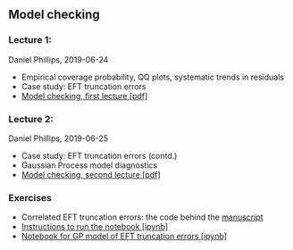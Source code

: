 ## Model checking

### Lecture 1: 
Daniel Phillips, 2019-06-24
- Empirical coverage probability, QQ plots, systematic trends in residuals
- Case study: EFT truncation errors 
- [Model checking, first lecture [pdf]](https://github.com/NuclearTalent/Bayes2019/blob/master/topics/model-checking/Talent_M3b.pdf)

### Lecture 2: 
Daniel Phillips, 2019-06-25
- Case study: EFT truncation errors (contd.)
- Gaussian Process model diagnostics
- [Model checking, second lecture [pdf]](https://github.com/NuclearTalent/Bayes2019/blob/master/topics/model-checking/Talent_T3b.pdf)

### Exercises
- Correlated EFT truncation errors: the code behind the [manuscript](https://arxiv.org/abs/1904.10581)
- [Instructions to run the notebook [ipynb]](https://github.com/NuclearTalent/Bayes2019/blob/master/topics/model-checking/running_gsum_notebook_for_figures.ipynb)
- [Notebook for GP model of EFT truncation errors [ipynb]](https://github.com/NuclearTalent/Bayes2019/blob/master/topics/model-checking/correlated_EFT_publication_with_commentary.ipynb)

